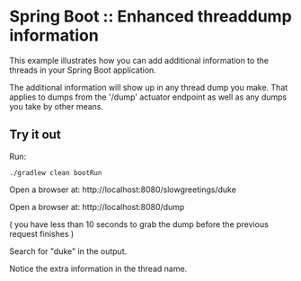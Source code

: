 # Spring Boot :: Enhanced threaddump information

This example illustrates how you can add additional information to the threads in your Spring Boot application.

The additional information will show up in any thread dump you make. That applies to dumps from the '/dump' actuator endpoint as well as any dumps you take by other means.

## Try it out
Run:
 
    ./gradlew clean bootRun 

Open a browser at: http://localhost:8080/slowgreetings/duke 

Open a browser at: http://localhost:8080/dump 

( you have less than 10 seconds to grab the dump before the previous request finishes )

Search for "duke" in the output. 

Notice the extra information in the thread name. 
